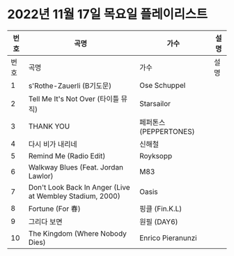 # 2022년 11월 17일 목요일 플레이리스트

| 번호 | 곡명 | 가수 | 설명 |
|------|------|------|------|
| 번호 | 곡명 | 가수 | 설명 |
| 1 | s'Rothe-Zauerli (B기도문) | Ose Schuppel |  |
| 2 | Tell Me It's Not Over (타이틀 뮤직) | Starsailor |  |
| 3 | THANK YOU | 페퍼톤스 (PEPPERTONES) |  |
| 4 | 다시 비가 내리네 | 신해철 |  |
| 5 | Remind Me (Radio Edit) | Royksopp |  |
| 6 | Walkway Blues (Feat. Jordan Lawlor) | M83 |  |
| 7 | Don't Look Back In Anger (Live at Wembley Stadium, 2000) | Oasis |  |
| 8 | Fortune (For 春) | 핑클 (Fin.K.L) |  |
| 9 | 그리다 보면 | 원필 (DAY6) |  |
| 10 | The Kingdom (Where Nobody Dies) | Enrico Pieranunzi |  |
